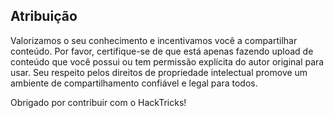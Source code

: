 ## Atribuição
Valorizamos o seu conhecimento e incentivamos você a compartilhar conteúdo. Por favor, certifique-se de que está apenas fazendo upload de conteúdo que você possui ou tem permissão explícita do autor original para usar. Seu respeito pelos direitos de propriedade intelectual promove um ambiente de compartilhamento confiável e legal para todos.

Obrigado por contribuir com o HackTricks!
